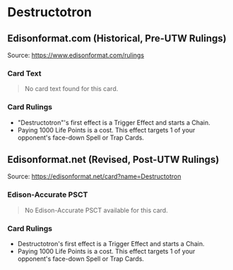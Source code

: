 # Destructotron

## Edisonformat.com (Historical, Pre-UTW Rulings)

Source: https://www.edisonformat.com/rulings

### Card Text

> No card text found for this card.

### Card Rulings

*   "Destructotron"'s first effect is a Trigger Effect and starts a Chain.
*   Paying 1000 Life Points is a cost. This effect targets 1 of your opponent's face-down Spell or Trap Cards.

## Edisonformat.net (Revised, Post-UTW Rulings)

Source: https://edisonformat.net/card?name=Destructotron

### Edison-Accurate PSCT

> No Edison-Accurate PSCT available for this card.

### Card Rulings

*   Destructotron's first effect is a Trigger Effect and starts a Chain.
*   Paying 1000 Life Points is a cost. This effect targets 1 of your opponent's face-down Spell or Trap Cards.
            